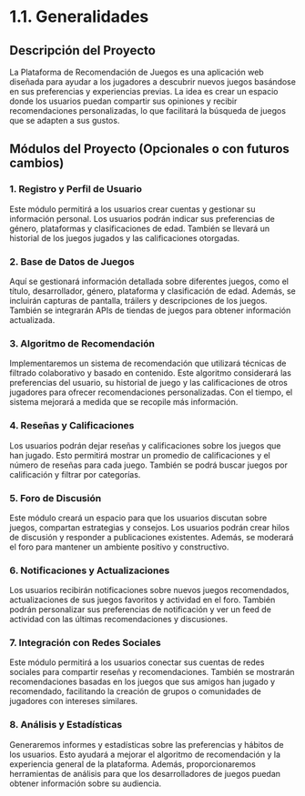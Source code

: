 # 1.1. Generalidades

## Descripción del Proyecto

La Plataforma de Recomendación de Juegos es una aplicación web diseñada para ayudar a los jugadores a descubrir nuevos juegos basándose en sus preferencias y experiencias previas. La idea es crear un espacio donde los usuarios puedan compartir sus opiniones y recibir recomendaciones personalizadas, lo que facilitará la búsqueda de juegos que se adapten a sus gustos.

## Módulos del Proyecto (Opcionales o con futuros cambios)

### 1. Registro y Perfil de Usuario

Este módulo permitirá a los usuarios crear cuentas y gestionar su información personal. Los usuarios podrán indicar sus preferencias de género, plataformas y clasificaciones de edad. También se llevará un historial de los juegos jugados y las calificaciones otorgadas.

### 2. Base de Datos de Juegos

Aquí se gestionará información detallada sobre diferentes juegos, como el título, desarrollador, género, plataforma y clasificación de edad. Además, se incluirán capturas de pantalla, tráilers y descripciones de los juegos. También se integrarán APIs de tiendas de juegos para obtener información actualizada.

### 3. Algoritmo de Recomendación

Implementaremos un sistema de recomendación que utilizará técnicas de filtrado colaborativo y basado en contenido. Este algoritmo considerará las preferencias del usuario, su historial de juego y las calificaciones de otros jugadores para ofrecer recomendaciones personalizadas. Con el tiempo, el sistema mejorará a medida que se recopile más información.

### 4. Reseñas y Calificaciones

Los usuarios podrán dejar reseñas y calificaciones sobre los juegos que han jugado. Esto permitirá mostrar un promedio de calificaciones y el número de reseñas para cada juego. También se podrá buscar juegos por calificación y filtrar por categorías.

### 5. Foro de Discusión

Este módulo creará un espacio para que los usuarios discutan sobre juegos, compartan estrategias y consejos. Los usuarios podrán crear hilos de discusión y responder a publicaciones existentes. Además, se moderará el foro para mantener un ambiente positivo y constructivo.

### 6. Notificaciones y Actualizaciones

Los usuarios recibirán notificaciones sobre nuevos juegos recomendados, actualizaciones de sus juegos favoritos y actividad en el foro. También podrán personalizar sus preferencias de notificación y ver un feed de actividad con las últimas recomendaciones y discusiones.

### 7. Integración con Redes Sociales

Este módulo permitirá a los usuarios conectar sus cuentas de redes sociales para compartir reseñas y recomendaciones. También se mostrarán recomendaciones basadas en los juegos que sus amigos han jugado y recomendado, facilitando la creación de grupos o comunidades de jugadores con intereses similares.

### 8. Análisis y Estadísticas

Generaremos informes y estadísticas sobre las preferencias y hábitos de los usuarios. Esto ayudará a mejorar el algoritmo de recomendación y la experiencia general de la plataforma. Además, proporcionaremos herramientas de análisis para que los desarrolladores de juegos puedan obtener información sobre su audiencia.
